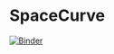 # SpaceCurve

[![Binder](https://mybinder.org/badge_logo.svg)](https://mybinder.org/v2/gh/rmcrae/SpaceCurve/master?labpath=SpaceCurves.ipynb)
